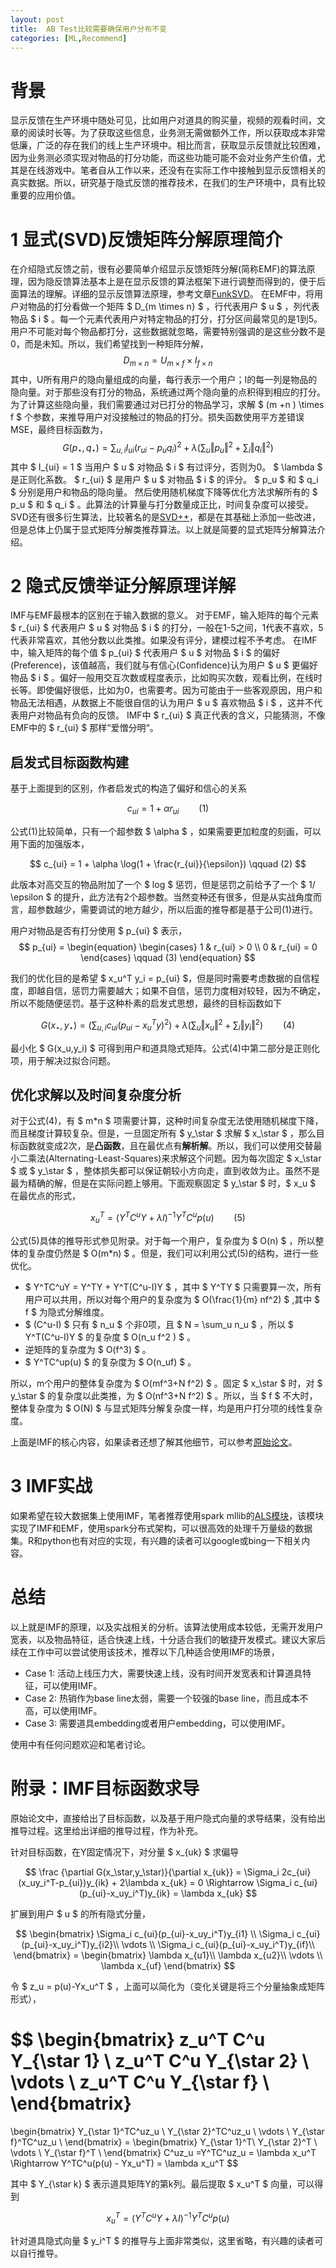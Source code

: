 ```yaml
---
layout: post
title:  AB Test比较需要确保用户分布不变
categories: [ML,Recommend]
---
```



# 背景

显示反馈在生产环境中随处可见，比如用户对道具的购买量，视频的观看时间，文章的阅读时长等。为了获取这些信息，业务测无需做额外工作，所以获取成本非常低廉，广泛的存在我们的线上生产环境中。相比而言，获取显示反馈就比较困难，因为业务测必须实现对物品的打分功能，而这些功能可能不会对业务产生价值，尤其是在线游戏中。笔者自从工作以来，还没有在实际工作中接触到显示反馈相关的真实数据。所以，研究基于隐式反馈的推荐技术，在我们的生产环境中，具有比较重要的应用价值。

# 1 显式(SVD)反馈矩阵分解原理简介
在介绍隐式反馈之前，很有必要简单介绍显示反馈矩阵分解(简称EMF)的算法原理，因为隐反馈算法基本上是在显示反馈的算法框架下进行调整而得到的，便于后面算法的理解。详细的显示反馈算法原理，参考文章[FunkSVD](https://sifter.org/simon/journal/20061211.html)。
在EMF中，将用户对物品的打分看做一个矩阵 $ D_{m \times n} $ ，行代表用户 $ u $ ，列代表物品 $ i $ 。每一个元素代表用户对特定物品的打分，打分区间最常见的是1到5。用户不可能对每个物品都打分，这些数据就忽略，需要特别强调的是这些分数不是0，而是未知。所以，我们希望找到一种矩阵分解，
$$
	D_{m \times n} = U_{m \times f} \times I_{f \times n} 
$$
其中，U所有用户的隐向量组成的向量，每行表示一个用户；I的每一列是物品的隐向量。对于那些没有打分的物品，系统通过两个隐向量的点积得到相应的打分。为了计算这些隐向量，我们需要通过对已打分的物品学习，求解 $ (m +n ) \times f $ 个参数，来推导用户对没接触过的物品的打分。损失函数使用平方差错误MSE，最终目标函数为，
$$
	G(p_\star,q_\star) = \sum_{u,i} I_{ui} (r_{ui} - p_uq_i)^2 + \lambda (\sum_u \Vert p_u\Vert^2 + \sum_i \Vert q_i\Vert^2 ) 
$$
其中 $ I_{ui} = 1 $ 当用户 $ u $ 对物品 $ i $ 有过评分，否则为0。 $ \lambda $ 是正则化系数。 $ r_{ui} $ 是用户 $ u $ 对物品 $ i $ 的评分。 $ p_u $ 和 $ q_i $ 分别是用户和物品的隐向量。 然后使用随机梯度下降等优化方法求解所有的 $ p_u $ 和 $ q_i $ 。此算法的计算量与打分数量成正比，时间复杂度可以接受。SVD还有很多衍生算法，比较著名的是[SVD++](https://zhuanlan.zhihu.com/p/42269534)，都是在其基础上添加一些改进，但是总体上仍属于显式矩阵分解类推荐算法。以上就是简要的显式矩阵分解算法介绍。


# 2 隐式反馈举证分解原理详解

IMF与EMF最根本的区别在于输入数据的意义。
对于EMF，输入矩阵的每个元素 $ r_{ui} $ 代表用户 $ u $ 对物品 $ i $ 的打分，一般在1-5之间，1代表不喜欢，5代表非常喜欢，其他分数以此类推。如果没有评分，建模过程不予考虑。
在IMF中，输入矩阵的每个值 $ p_{ui} $ 代表用户 $ u $ 对物品 $ i $ 的偏好(Preference)，该值越高，我们就与有信心(Confidence)认为用户 $ u $ 更偏好物品 $ i $ 。偏好一般用交互次数或程度表示，比如购买次数，观看比例，在线时长等。即使偏好很低，比如为0，也需要考。因为可能由于一些客观原因，用户和物品无法相遇，从数据上不能很自信的认为用户 $ u $ 喜欢物品 $ i $ ，这并不代表用户对物品有负向的反馈。 IMF中 $ r_{ui} $ 真正代表的含义，只能猜测，不像EMF中的 $ r_{ui} $ 那样“爱憎分明“。

## 启发式目标函数构建

基于上面提到的区别，作者启发式的构造了偏好和信心的关系

$$
c_{ui} = 1 + \alpha r_{ui} \qquad (1) 
$$

公式(1)比较简单，只有一个超参数 $ \alpha $ ，如果需要更加粒度的刻画，可以用下面的加强版本，

$$
c_{ui} = 1 + \alpha \log(1 + \frac{r_{ui}}{\epsilon}) \qquad (2) 
$$

此版本对高交互的物品附加了一个 $ log $ 惩罚，但是惩罚之前给予了一个 $ 1/ \epsilon $ 的提升，此方法有2个超参数。当然变种还有很多，但是从实战角度而言，超参数越少，需要调试的地方越少，所以后面的推导都是基于公司(1)进行。

用户对物品是否有打分使用 $ p_{ui} $ 表示，
$$
p_{ui} = \begin{equation}
   \begin{cases}
    1 & r_{ui} > 0 \\
    0 & r_{ui} = 0
  \end{cases} \qquad (3)
\end{equation} 
$$

我们的优化目的是希望 $ x_u^T y_i  = p_{ui} $，但是同时需要考虑数据的自信程度，即越自信，惩罚力需要越大；如果不自信，惩罚力度相对较轻，因为不确定，所以不能随便惩罚。基于这种朴素的启发式思想，最终的目标函数如下

$$
G(x_\star, y_\star) = \left(\sum_{u,i} c_{ui}(p_{ui}-x_u^Ty)^2\right) + \lambda \left( \sum_u \Vert x_u \Vert^2 + \sum_i \Vert y_i \Vert^2 \right) \qquad (4) 
$$

最小化 $ G(x_u,y_i) $ 可得到用户和道具隐式矩阵。公式(4)中第二部分是正则化项，用于解决过拟合问题。 

## 优化求解以及时间复杂度分析
对于公式(4)，有 $ m*n $ 项需要计算，这种时间复杂度无法使用随机梯度下降，而且梯度计算较复杂。但是，一旦固定所有 $ y_\star $ 求解 $ x_\star $ ，那么目标函数就变成2次，是**凸函数**，且在最优点有**解析解**。所以，我们可以使用交替最小二乘法(Alternating-Least-Squares)来求解这个问题。因为每次固定 $ x_\star $ 或 $ y_\star $ ，整体损失都可以保证朝较小方向走，直到收敛为止。虽然不是最为精确的解，但是在实际问题上够用。下面观察固定 $ y_\star $ 时，$ x_u $ 在最优点的形式，

$$
x_u^T = (Y^TC^uY+\lambda I)^{-1} Y^TC^up(u) \qquad (5) 
$$

公式(5)具体的推导形式参见附录。对于每一个用户，复杂度为 $ O(n) $ ，所以整体的复杂度仍然是 $ O(m*n) $ 。但是，我们可以利用公式(5)的结构，进行一些优化。 

*  $ Y^TC^uY = Y^TY + Y^T(C^u-I)Y $  ，其中 $ Y^TY $ 只需要算一次，所有用户可以共用，所以对每个用户的复杂度为 $ O(\frac{1}{m} nf^2) $ ,其中 $ f $ 为隐式分解维度。 
*  $ (C^u-I) $  只有 $ n_u $ 个非0项，且 $ N = \sum_u n_u $ ，所以 $  Y^T(C^u-I)Y $ 的复杂度 $ O(n_u f^2 ) $ 。
* 逆矩阵的复杂度为 $ O(f^3) $ 。
*  $ Y^TC^up(u) $ 的复杂度为 $ O(n_uf) $ 。

所以，m个用户的整体复杂度为 $ O(mf^3+N f^2) $ 。固定 $ x_\star $ 时，对 $ y_\star $ 的复杂度以此类推，为 $ O(nf^3+N f^2) $  。所以，当 $ f $ 不大时，整体复杂度为 $ O(N) $ 与显式矩阵分解复杂度一样，均是用户打分项的线性复杂度。

上面是IMF的核心内容，如果读者还想了解其他细节，可以参考[原始论文](http://yifanhu.net/PUB/cf.pdf)。

# 3 IMF实战

如果希望在较大数据集上使用IMF，笔者推荐使用spark mllib的[ALS模块](https://spark.apache.org/docs/latest/mllib-collaborative-filtering.html)，该模块实现了IMF和EMF，使用spark分布式架构，可以很高效的处理千万量级的数据集。R和python也有对应的实现，有兴趣的读者可以google或bing一下相关内容。

 


# 总结

以上就是IMF的原理，以及实战相关的分析。该算法使用成本较低，无需开发用户宽表，以及物品特征，适合快速上线，十分适合我们的敏捷开发模式。建议大家后续在工作中可以尝试使用该技术，推荐以下几种适合使用IMF的场景，

* Case 1: 活动上线压力大，需要快速上线，没有时间开发宽表和计算道具特征，可以使用IMF。 
* Case 2: 热销作为base line太弱，需要一个较强的base line，而且成本不高，可以使用IMF。
* Case 3: 需要道具embedding或者用户embedding，可以使用IMF。

使用中有任何问题欢迎和笔者讨论。



# 附录：IMF目标函数求导
原始论文中，直接给出了目标函数，以及基于用户隐式向量的求导结果，没有给出推导过程。这里给出详细的推导过程，作为补充。


针对目标函数，在Y固定情况下，对分量 $ x_{uk} $ 求偏导

$$
\frac {\partial G(x_\star,y_\star)}{\partial x_{uk}} = \Sigma_i 2c_{ui}(x_uy_i^T-p_{ui})y_{ik} + 2\lambda x_{uk} = 0 \Rightarrow  \Sigma_i c_{ui}(p_{ui}-x_uy_i^T)y_{ik} = \lambda x_{uk} 
$$

扩展到用户 $ u $ 的所有隐式分量，

$$
\begin{bmatrix}
\Sigma_i c_{ui}(p_{ui}-x_uy_i^T)y_{i1} \\
\Sigma_i c_{ui}(p_{ui}-x_uy_i^T)y_{i2}\\
 \vdots \\
\Sigma_i c_{ui}(p_{ui}-x_uy_i^T)y_{if}\\
\end{bmatrix} = 
\begin{bmatrix}
\lambda x_{u1}\\
\lambda x_{u2}\\
 \vdots \\
\lambda x_{uf}
\end{bmatrix} 
$$

令 $ z_u = p(u)-Yx_u^T $ ，上面可以简化为（变化关键是将三个分量抽象成矩阵形式），

$$
\begin{bmatrix}
z_u^T C^u Y_{\star 1} \\ 
z_u^T C^u Y_{\star 2} \\ 
 \vdots \\
z_u^T C^u Y_{\star f} \\ 
\end{bmatrix} 
=
\begin{bmatrix}
 Y_{\star 1}^TC^uz_u \\ 
 Y_{\star 2}^TC^uz_u \\ 
 \vdots \\
 Y_{\star f}^TC^uz_u \\ 
\end{bmatrix} = 
\begin{bmatrix}
 Y_{\star 1}^T\\ 
 Y_{\star 2}^T \\ 
 \vdots \\
 Y_{\star f}^T \\ 
\end{bmatrix} C^uz_u 
=Y^TC^uz_u = \lambda x_u^T \Rightarrow Y^TC^u(p(u) - Yx_u^T) = \lambda x_u^T 
$$

其中 $ Y_{\star k} $ 表示道具矩阵Y的第k列。最后提取 $ x_u^T $ 向量，可以得到

$$
x_u^T = (Y^TC^uY+\lambda I)^{-1} Y^TC^up(u)
$$

针对道具隐式向量 $ y_i^T $ 的推导与上面非常类似，这里省略，有兴趣的读者可以自行推导。










